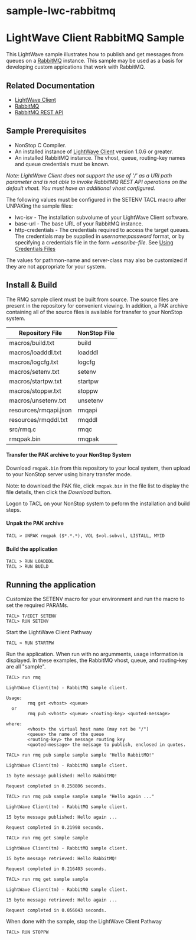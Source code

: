# sample-lwc-rabbitmq

# LightWave Client RabbitMQ Sample
This LightWave sample illustrates how to publish and get messages from queues on a
[RabbitMQ](https://www.rabbitmq.com/) instance. This sample may be used as a basis for
developing custom appications that work with RabbitMQ.

## Related Documentation
+ [LightWave Client](https://docs.nuwavetech.com/display/LWCLIENT)
+ [RabbitMQ](https://www.rabbitmq.com/documentation.html)
+ [RabbitMQ REST API](https://pulse.mozilla.org/api/)


## Sample Prerequisites

+ NonStop C Compiler.
+ An installed instance of [LightWave Client](https://docs.nuwavetech.com/display/LWCLIENT) version 1.0.6 or greater.
+ An installed RabbitMQ instance. The vhost, queue, routing-key names and queue credentials must be known.

*Note: LightWave Client does not support the use of '/' as a URI path parameter and is not able to invoke
RabbitMQ REST API operations on the default vhost. You must have an
additional vhost configured.*

The following values must be configured in the SETENV TACL macro after UNPAKing the sample files:

+ lwc-isv - The installation subvolume of your LightWave Client software.
+ base-url - The base URL of your RabbitMQ instance.
+ http-credentials - The credentials required to access the target queues. The credentials may be supplied in *username:password* format, or by specifying a credentials file in the form *+enscribe-file*. See
[Using Credentials Files](https://docs.nuwavetech.com/display/LWCLIENT/Using+Credentials+Files)

The values for pathmon-name and server-class may also be customized
if they are not appropriate for your system.

## Install & Build

The RMQ sample client must be built from source. The source files are present in the repository for convenient viewing.
In addition, a PAK archive containing all of the source files is available for transfer to your NonStop system.

| Repository File | NonStop File |
| -- | -- |
| macros/build.txt | build |
| macros/loadddl.txt | loadddl |
| macros/logcfg.txt | logcfg |
| macros/setenv.txt | setenv |
| macros/startpw.txt | startpw |
| macros/stoppw.txt | stoppw |
| macros/unsetenv.txt | unsetenv |
| resources/rmqapi.json | rmqapi |
| resources/rmqddl.txt | rmqddl |
| src/rmq.c | rmqc |
| rmqpak.bin | rmqpak |

#### Transfer the PAK archive to your NonStop System

Download `rmqpak.bin` from this repository to your local system, then upload to your NonStop server using binary transfer mode.

Note: to download the PAK file, click `rmqpak.bin` in the file list to display the file details, then click the *Download* button.

Logon to TACL on your NonStop system to peform the installation and build steps.

#### Unpak the PAK archive
```
TACL > UNPAK rmqpak ($*.*.*), VOL $vol.subvol, LISTALL, MYID
```
#### Build the application
```
TACL > RUN LOADDDL
TACL > RUN BUILD
```
## Running the application
Customize the SETENV macro for your environment and run the macro to set the required PARAMs.
```
TACL> T/EDIT SETENV
TACL> RUN SETENV
```
Start the LightWave Client Pathway
```
TACL > RUN STARTPW
```
Run the application. When run with no argumments, usage information
is displayed. In these examples, the RabbitMQ vhost, queue, and
routing-key are all "sample".
```
TACL> run rmq

LightWave Client(tm) - RabbitMQ sample client.

Usage:
        rmq get <vhost> <queue>
  or
        rmq pub <vhost> <queue> <routing-key> <quoted-message>

where:
        <vhost> the virtual host name (may not be "/")
        <queue> the name of the queue
        <routing-key> the message routing key
        <quoted-message> the message to publish, enclosed in quotes.

TACL> run rmq pub sample sample sample "Hello RabbitMQ!"

LightWave Client(tm) - RabbitMQ sample client.

15 byte message published: Hello RabbitMQ!

Request completed in 0.258806 seconds.

TACL> run rmq pub sample sample sample "Hello again ..."

LightWave Client(tm) - RabbitMQ sample client.

15 byte message published: Hello again ...

Request completed in 0.21998 seconds.

TACL> run rmq get sample sample

LightWave Client(tm) - RabbitMQ sample client.

15 byte message retrieved: Hello RabbitMQ!

Request completed in 0.216403 seconds.

TACL> run rmq get sample sample

LightWave Client(tm) - RabbitMQ sample client.

15 byte message retrieved: Hello again ...

Request completed in 0.056043 seconds.

```
When done with the sample, stop the LightWave Client Pathway
```
TACL> RUN STOPPW
```
